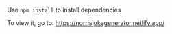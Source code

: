 Use `npm install` to install dependencies

To view it, go to: https://norrisjokegenerator.netlify.app/
